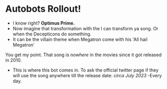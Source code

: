 # Autobots Rollout!

- I know right? **Optimus Prime.** 
- Now imagine that transformation with the I can transform ya song. Or when the Decepticons do something.
- It can be the villain theme when Megatron come with his 'All hail Megatron'

You get my point. That song is *nowhere* in the movies since it got released in 2010. 
- This is where this bot comes in.
To ask the official twitter page if they will use the song anywhere till the release date: _circa July 2023_
-Every day.